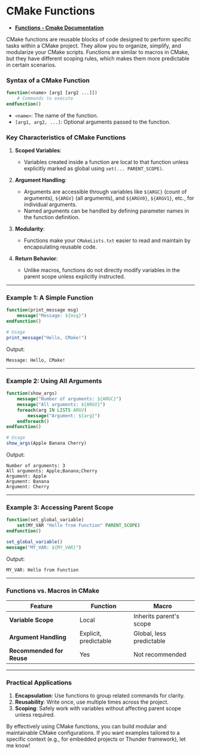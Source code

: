 # CMake Functions

* [**Functions - Cmake Documentation**](https://cmake.org/cmake/help/latest/command/function.html)

CMake functions are reusable blocks of code designed to perform specific tasks within a CMake project. They allow you to organize, simplify, and modularize your CMake scripts. Functions are similar to macros in CMake, but they have different scoping rules, which makes them more predictable in certain scenarios.

### Syntax of a CMake Function

```cmake
function(<name> [arg1 [arg2 ...]])
    # Commands to execute
endfunction()
```

- `<name>`: The name of the function.
- `[arg1, arg2, ...]`: Optional arguments passed to the function.

### Key Characteristics of CMake Functions

1. **Scoped Variables**: 
   - Variables created inside a function are local to that function unless explicitly marked as global using `set(... PARENT_SCOPE)`.

2. **Argument Handling**:
   - Arguments are accessible through variables like `${ARGC}` (count of arguments), `${ARGV}` (all arguments), and `${ARGV0}`, `${ARGV1}`, etc., for individual arguments.
   - Named arguments can be handled by defining parameter names in the function definition.

3. **Modularity**:
   - Functions make your `CMakeLists.txt` easier to read and maintain by encapsulating reusable code.

4. **Return Behavior**:
   - Unlike macros, functions do not directly modify variables in the parent scope unless explicitly instructed.

---

### Example 1: A Simple Function
```cmake
function(print_message msg)
    message("Message: ${msg}")
endfunction()

# Usage
print_message("Hello, CMake!")
```

Output:
```
Message: Hello, CMake!
```

---

### Example 2: Using All Arguments
```cmake
function(show_args)
    message("Number of arguments: ${ARGC}")
    message("All arguments: ${ARGV}")
    foreach(arg IN LISTS ARGV)
        message("Argument: ${arg}")
    endforeach()
endfunction()

# Usage
show_args(Apple Banana Cherry)
```

Output:
```
Number of arguments: 3
All arguments: Apple;Banana;Cherry
Argument: Apple
Argument: Banana
Argument: Cherry
```

---

### Example 3: Accessing Parent Scope
```cmake
function(set_global_variable)
    set(MY_VAR "Hello from Function" PARENT_SCOPE)
endfunction()

set_global_variable()
message("MY_VAR: ${MY_VAR}")
```

Output:
```
MY_VAR: Hello from Function
```

---

### Functions vs. Macros in CMake

| Feature                   | Function               | Macro                   |
|---------------------------|------------------------|-------------------------|
| **Variable Scope**        | Local                 | Inherits parent's scope |
| **Argument Handling**     | Explicit, predictable | Global, less predictable |
| **Recommended for Reuse** | Yes                   | Not recommended         |

---

### Practical Applications
1. **Encapsulation**: Use functions to group related commands for clarity.
2. **Reusability**: Write once, use multiple times across the project.
3. **Scoping**: Safely work with variables without affecting parent scope unless required.

By effectively using CMake functions, you can build modular and maintainable CMake configurations. If you want examples tailored to a specific context (e.g., for embedded projects or Thunder framework), let me know!
